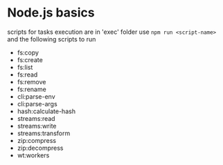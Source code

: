 # Node.js basics

scripts for tasks execution are in 'exec' folder
use `npm run <script-name>` and the following scripts to run
- fs:copy
- fs:create
- fs:list
- fs:read
- fs:remove
- fs:rename
- cli:parse-env
- cli:parse-args
- hash:calculate-hash
- streams:read
- streams:write
- streams:transform
- zip:compress
- zip:decompress
- wt:workers
